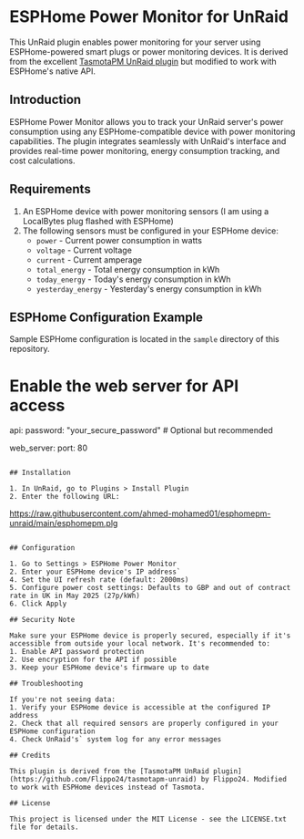# ESPHome Power Monitor for UnRaid

This UnRaid plugin enables power monitoring for your server using ESPHome-powered smart plugs or power monitoring devices. It is derived from the excellent [TasmotaPM UnRaid plugin](https://github.com/Flippo24/tasmotapm-unraid) but modified to work with ESPHome's native API.

## Introduction

ESPHome Power Monitor allows you to track your UnRaid server's power consumption using any ESPHome-compatible device with power monitoring capabilities. The plugin integrates seamlessly with UnRaid's interface and provides real-time power monitoring, energy consumption tracking, and cost calculations.

## Requirements

1. An ESPHome device with power monitoring sensors (I am using a LocalBytes plug flashed with ESPHome)
2. The following sensors must be configured in your ESPHome device:
   - `power` - Current power consumption in watts
   - `voltage` - Current voltage
   - `current` - Current amperage
   - `total_energy` - Total energy consumption in kWh
   - `today_energy` - Today's energy consumption in kWh
   - `yesterday_energy` - Yesterday's energy consumption in kWh

## ESPHome Configuration Example

Sample ESPHome configuration is located in the `sample` directory of this repository.

# Enable the web server for API access
api:
  password: "your_secure_password"  # Optional but recommended

web_server:
  port: 80
```

## Installation

1. In UnRaid, go to Plugins > Install Plugin
2. Enter the following URL:
   ```
   https://raw.githubusercontent.com/ahmed-mohamed01/esphomepm-unraid/main/esphomepm.plg
   ```

## Configuration

1. Go to Settings > ESPHome Power Monitor
2. Enter your ESPHome device's IP address`
4. Set the UI refresh rate (default: 2000ms)
5. Configure power cost settings: Defaults to GBP and out of contract rate in UK in May 2025 (27p/kWh)
6. Click Apply

## Security Note

Make sure your ESPHome device is properly secured, especially if it's accessible from outside your local network. It's recommended to:
1. Enable API password protection
2. Use encryption for the API if possible
3. Keep your ESPHome device's firmware up to date

## Troubleshooting

If you're not seeing data:
1. Verify your ESPHome device is accessible at the configured IP address
2. Check that all required sensors are properly configured in your ESPHome configuration
4. Check UnRaid's` system log for any error messages

## Credits

This plugin is derived from the [TasmotaPM UnRaid plugin](https://github.com/Flippo24/tasmotapm-unraid) by Flippo24. Modified to work with ESPHome devices instead of Tasmota.

## License

This project is licensed under the MIT License - see the LICENSE.txt file for details.

